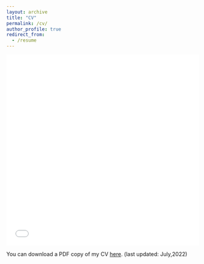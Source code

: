```yaml
---
layout: archive
title: "CV"
permalink: /cv/
author_profile: true
redirect_from:
  - /resume
---
```


<iframe src="/files/pdf/cv.pdf" width="100%" height="500" frameborder="no" border="0" marginwidth="0" marginheight="0"></iframe>

You can download a PDF copy of my CV [here](/files/pdf/cv.pdf). (last updated: July,2022)
